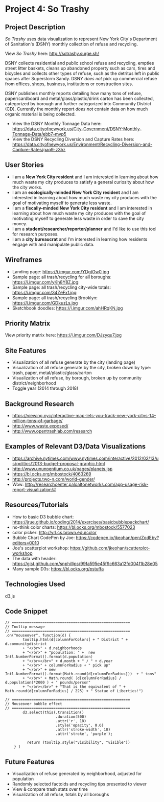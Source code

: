 # Project 4: So Trashy

## Project Description
*So Trashy* uses data visualization to represent New York City's Department of Sanitation's (DSNY) monthly collection of refuse and recycling.

View *So Trashy* here: http://sotrashy.surge.sh/

DSNY collects residential and public school refuse and recycling, empties street litter baskets, cleans up abandoned property such as cars, tires and bicycles and collects other types of refuse, such as the detritus left in public spaces after Superstorm Sandy. DSNY *does not* pick up commercial refuse from offices, shops, business, institutions or construction sites.

DSNY publishes monthly reports detailing how many tons of refuse, paper/cardboard and metal/glass/plastic/drink carton has been collected, categorized by borough and further categorized into Community District (CD). Currently the monthly report *does not* contain data on how much organic material is being collected.

- View the DSNY Monthly Tonnage Data here: https://data.cityofnewyork.us/City-Government/DSNY-Monthly-Tonnage-Data/ebb7-mvp5
- View the DSNY Recycling Diversion and Capture Rates here: https://data.cityofnewyork.us/Environment/Recycling-Diversion-and-Capture-Rates/gaq9-z3hz

## User Stories
- I am a **New York City resident** and I am interested in learning about how much waste my city produces to satisfy a general curiosity about how the city works.
- I am an **ecologically-minded New York City resident** and I am interested in learning about how much waste my city produces with the goal of motivating myself to generate less waste.
- I am a **fiscally-minded New York City resident** and I am interested in learning about how much waste my city produces with the goal of motivating myself to generate less waste in order to save the city money.
 - I am a **student/researcher/reporter/planner** and I'd like to use this tool for research purposes.
 - I am a **city bureaucrat** and I'm interested in learning how residents engage with and manipulate public data.

## Wireframes
- Landing page: https://i.imgur.com/YDgtOw0.jpg
- Sample page: all trash/recycling for all boroughs: https://i.imgur.com/yKh8Y8Z.jpg
- Sample page: all trash/recycling city-wide totals: https://i.imgur.com/34ZeFxf.jpg
- Sample page: all trash/recycling Brooklyn: https://i.imgur.com/GDkuzLs.jpg
- Sketchbook doodles: https://i.imgur.com/ahHRqKN.jpg

## Priority Matrix
View priority matrix here: https://i.imgur.com/DJzyqu7.jpg

## Site Features
- Visualization of all refuse generate by the city (landing page)
- Visualization of all refuse generate by the city, broken down by type: trash, paper, metal/plastic/glass/carton
- Visualization of all refuse, by borough, broken up by community district/neighborhood
- Toggle year (2014 through 2018)

## Background Research
- https://viewing.nyc/interactive-map-lets-you-track-new-york-citys-14-million-tons-of-garbage/
- http://www.waste.exposed/
- http://www.opentrashlab.com/research

## Examples of Relevant D3/Data Visualizations
- https://archive.nytimes.com/www.nytimes.com/interactive/2012/02/13/us/politics/2013-budget-proposal-graphic.html
- http://www.ununpentium.co.uk/pages/planets.jsp
- https://bl.ocks.org/mbostock/4063269
- http://projects.two-n.com/world-gender/
- Wow: http://researchcenter.paloaltonetworks.com/app-usage-risk-report-visualization/#

## Resources/Tutorials
- How to basic D3 bubble chart: https://jrue.github.io/coding/2014/exercises/basicbubblepackchart/
- no-think color charts: https://bl.ocks.org/mbostock/5577023
- color picker: http://vrl.cs.brown.edu/color
- Bubble Chart CodePen by Joe: https://codepen.io/jkeohan/pen/ZodEby?editors=0010
- Joe's scatterplot workshop: https://github.com/jkeohan/scatterplot-workshop
- The data with header: https://gist.github.com/snphillips/99fa595e45f9c663a12fd004f1b28e05
- Many sample D3s: https://bl.ocks.org/pstuffa

## Technologies Used
d3.js

## Code Snippet
```
// ======================================================
// Tooltip message
// ======================================================
.on("mouseover", function(d) {
        tooltip.html(d[columnForColors] + " District " + d.communitydistrict
        + "</br>" + d.neighborhoods
        + "</br>" + "population: " +  new Intl.NumberFormat().format(d.population)
        + "</br></br>" + d.month + " / " + d.year
        + "</br>" + columnForRadius + " pick up"
        + "</br>" + new Intl.NumberFormat().format(Math.round(d[columnForRadius]))  + " tons"
        + "</br>" + Math.round( (d[columnForRadius] / d.population)*2000 ) + " pounds/person"
        + "</br></br>" + "That is the equivalent of " +  Math.round(d[columnForRadius] / 225) + " Statue of Liberties!")

// ======================================================
// Mouseover bubble effect
// ======================================================
        d3.select(this).transition()
                       .duration(500)
                       .attr('r', 18)
                       .style('opacity', 0.6)
                       .attr('stroke-width', 10)
                       .attr('stroke', 'purple');

          return (tooltip.style("visibility", "visible"))
    } )
```
## Future Features
- Visualization of refuse generated by neighborhood, adjusted for population
- Randomly selected factoids and recycling tips presented to viewer
- View & compare trash stats over time
- Visualization of all refuse, totals by all boroughs
